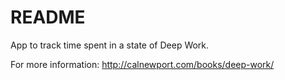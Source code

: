 # README

App to track time spent in a state of Deep Work.

For more information: http://calnewport.com/books/deep-work/
